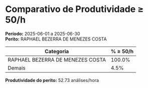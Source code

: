 # Comparativo de Produtividade ≥ 50/h

**Período:** 2025-06-01 a 2025-06-30  
**Perito:** RAPHAEL BEZERRA DE MENEZES COSTA

| Categoria | % ≥ 50/h |
|-----------|-------------------|
| RAPHAEL BEZERRA DE MENEZES COSTA | 100.0% |
| Demais    | 4.5% |

**Produtividade do perito:** 52.73 análises/hora
